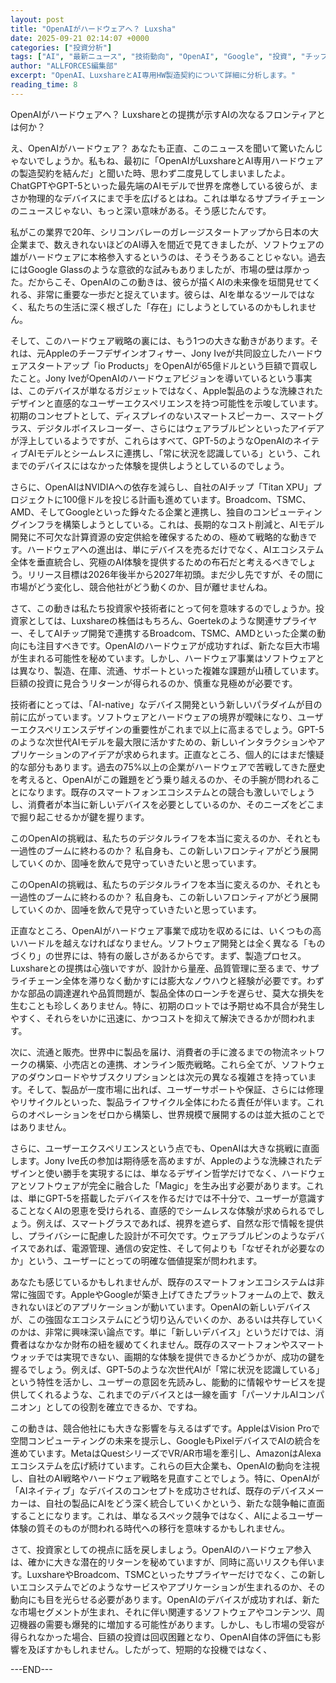 ```yaml
---
layout: post
title: "OpenAIがハードウェアへ？ Luxsha"
date: 2025-09-21 02:14:07 +0000
categories: ["投資分析"]
tags: ["AI", "最新ニュース", "技術動向", "OpenAI", "Google", "投資", "チップ"]
author: "ALLFORCES編集部"
excerpt: "OpenAI、LuxshareとAI専用HW製造契約について詳細に分析します。"
reading_time: 8
---
```


OpenAIがハードウェアへ？ Luxshareとの提携が示すAIの次なるフロンティアとは何か？

え、OpenAIがハードウェア？ あなたも正直、このニュースを聞いて驚いたんじゃないでしょうか。私もね、最初に「OpenAIがLuxshareとAI専用ハードウェアの製造契約を結んだ」と聞いた時、思わず二度見してしまいましたよ。ChatGPTやGPT-5といった最先端のAIモデルで世界を席巻している彼らが、まさか物理的なデバイスにまで手を広げるとはね。これは単なるサプライチェーンのニュースじゃない、もっと深い意味がある。そう感じたんです。

私がこの業界で20年、シリコンバレーのガレージスタートアップから日本の大企業まで、数えきれないほどのAI導入を間近で見てきましたが、ソフトウェアの雄がハードウェアに本格参入するというのは、そうそうあることじゃない。過去にはGoogle Glassのような意欲的な試みもありましたが、市場の壁は厚かった。だからこそ、OpenAIのこの動きは、彼らが描くAIの未来像を垣間見せてくれる、非常に重要な一歩だと捉えています。彼らは、AIを単なるツールではなく、私たちの生活に深く根ざした「存在」にしようとしているのかもしれません。


そして、このハードウェア戦略の裏には、もう1つの大きな動きがあります。それは、元Appleのチーフデザインオフィサー、Jony Iveが共同設立したハードウェアスタートアップ「io Products」をOpenAIが65億ドルという巨額で買収したこと。Jony IveがOpenAIのハードウェアビジョンを導いているという事実は、このデバイスが単なるガジェットではなく、Apple製品のような洗練されたデザインと直感的なユーザーエクスペリエンスを持つ可能性を示唆しています。初期のコンセプトとして、ディスプレイのないスマートスピーカー、スマートグラス、デジタルボイスレコーダー、さらにはウェアラブルピンといったアイデアが浮上しているようですが、これらはすべて、GPT-5のようなOpenAIのネイティブAIモデルとシームレスに連携し、「常に状況を認識している」という、これまでのデバイスにはなかった体験を提供しようとしているのでしょう。

さらに、OpenAIはNVIDIAへの依存を減らし、自社のAIチップ「Titan XPU」プロジェクトに100億ドルを投じる計画も進めています。Broadcom、TSMC、AMD、そしてGoogleといった錚々たる企業と連携し、独自のコンピューティングインフラを構築しようとしている。これは、長期的なコスト削減と、AIモデル開発に不可欠な計算資源の安定供給を確保するための、極めて戦略的な動きです。ハードウェアへの進出は、単にデバイスを売るだけでなく、AIエコシステム全体を垂直統合し、究極のAI体験を提供するための布石だと考えるべきでしょう。リリース目標は2026年後半から2027年初頭。まだ少し先ですが、その間に市場がどう変化し、競合他社がどう動くのか、目が離せませんね。

さて、この動きは私たち投資家や技術者にとって何を意味するのでしょうか。投資家としては、Luxshareの株価はもちろん、Goertekのような関連サプライヤー、そしてAIチップ開発で連携するBroadcom、TSMC、AMDといった企業の動向にも注目すべきです。OpenAIのハードウェアが成功すれば、新たな巨大市場が生まれる可能性を秘めています。しかし、ハードウェア事業はソフトウェアとは異なり、製造、在庫、流通、サポートといった複雑な課題が山積しています。巨額の投資に見合うリターンが得られるのか、慎重な見極めが必要です。

技術者にとっては、「AI-native」なデバイス開発という新しいパラダイムが目の前に広がっています。ソフトウェアとハードウェアの境界が曖昧になり、ユーザーエクスペリエンスデザインの重要性がこれまで以上に高まるでしょう。GPT-5のような次世代AIモデルを最大限に活かすための、新しいインタラクションやアプリケーションのアイデアが求められます。正直なところ、個人的にはまだ懐疑的な部分もあります。過去の75%以上の企業がハードウェアで苦戦してきた歴史を考えると、OpenAIがこの難題をどう乗り越えるのか、その手腕が問われることになります。既存のスマートフォンエコシステムとの競合も激しいでしょうし、消費者が本当に新しいデバイスを必要としているのか、そのニーズをどこまで掘り起こせるかが鍵を握ります。

このOpenAIの挑戦は、私たちのデジタルライフを本当に変えるのか、それとも一過性のブームに終わるのか？ 私自身も、この新しいフロンティアがどう展開していくのか、固唾を飲んで見守っていきたいと思っています。

このOpenAIの挑戦は、私たちのデジタルライフを本当に変えるのか、それとも一過性のブームに終わるのか？ 私自身も、この新しいフロンティアがどう展開していくのか、固唾を飲んで見守っていきたいと思っています。

正直なところ、OpenAIがハードウェア事業で成功を収めるには、いくつもの高いハードルを越えなければなりません。ソフトウェア開発とは全く異なる「ものづくり」の世界には、特有の厳しさがあるからです。まず、製造プロセス。Luxshareとの提携は心強いですが、設計から量産、品質管理に至るまで、サプライチェーン全体を滞りなく動かすには膨大なノウハウと経験が必要です。わずかな部品の調達遅れや品質問題が、製品全体のローンチを遅らせ、莫大な損失を生むことも珍しくありません。特に、初期のロットでは予期せぬ不具合が発生しやすく、それらをいかに迅速に、かつコストを抑えて解決できるかが問われます。

次に、流通と販売。世界中に製品を届け、消費者の手に渡るまでの物流ネットワークの構築、小売店との連携、オンライン販売戦略。これら全てが、ソフトウェアのダウンロードやサブスクリプションとは次元の異なる複雑さを持っています。そして、製品が一度市場に出れば、ユーザーサポートや保証、さらには修理やリサイクルといった、製品ライフサイクル全体にわたる責任が伴います。これらのオペレーションをゼロから構築し、世界規模で展開するのは並大抵のことではありません。

さらに、ユーザーエクスペリエンスという点でも、OpenAIは大きな挑戦に直面します。Jony Ive氏の参加は期待感を高めますが、Appleのような洗練されたデザインと使い勝手を実現するには、単なるデザイン哲学だけでなく、ハードウェアとソフトウェアが完全に融合した「Magic」を生み出す必要があります。これは、単にGPT-5を搭載したデバイスを作るだけでは不十分で、ユーザーが意識することなくAIの恩恵を受けられる、直感的でシームレスな体験が求められるでしょう。例えば、スマートグラスであれば、視界を遮らず、自然な形で情報を提供し、プライバシーに配慮した設計が不可欠です。ウェアラブルピンのようなデバイスであれば、電源管理、通信の安定性、そして何よりも「なぜそれが必要なのか」という、ユーザーにとっての明確な価値提案が問われます。

あなたも感じているかもしれませんが、既存のスマートフォンエコシステムは非常に強固です。AppleやGoogleが築き上げてきたプラットフォームの上で、数えきれないほどのアプリケーションが動いています。OpenAIの新しいデバイスが、この強固なエコシステムにどう切り込んでいくのか、あるいは共存していくのかは、非常に興味深い論点です。単に「新しいデバイス」というだけでは、消費者はなかなか財布の紐を緩めてくれません。既存のスマートフォンやスマートウォッチでは実現できない、画期的な体験を提供できるかどうかが、成功の鍵を握るでしょう。例えば、GPT-5のような次世代AIが「常に状況を認識している」という特性を活かし、ユーザーの意図を先読みし、能動的に情報やサービスを提供してくれるような、これまでのデバイスとは一線を画す「パーソナルAIコンパニオン」としての役割を確立できるか、ですね。

この動きは、競合他社にも大きな影響を与えるはずです。AppleはVision Proで空間コンピューティングの未来を提示し、GoogleもPixelデバイスでAIの統合を進めています。MetaはQuestシリーズでVR/AR市場を牽引し、AmazonはAlexaエコシステムを広げ続けています。これらの巨大企業も、OpenAIの動向を注視し、自社のAI戦略やハードウェア戦略を見直すことでしょう。特に、OpenAIが「AIネイティブ」なデバイスのコンセプトを成功させれば、既存のデバイスメーカーは、自社の製品にAIをどう深く統合していくかという、新たな競争軸に直面することになります。これは、単なるスペック競争ではなく、AIによるユーザー体験の質そのものが問われる時代への移行を意味するかもしれません。

さて、投資家としての視点に話を戻しましょう。OpenAIのハードウェア参入は、確かに大きな潜在的リターンを秘めていますが、同時に高いリスクも伴います。LuxshareやBroadcom、TSMCといったサプライヤーだけでなく、この新しいエコシステムでどのようなサービスやアプリケーションが生まれるのか、その動向にも目を光らせる必要があります。OpenAIのデバイスが成功すれば、新たな市場セグメントが生まれ、それに伴い関連するソフトウェアやコンテンツ、周辺機器の需要も爆発的に増加する可能性があります。しかし、もし市場の受容が得られなかった場合、巨額の投資は回収困難となり、OpenAI自体の評価にも影響を及ぼすかもしれません。したがって、短期的な投機ではなく、

---END---